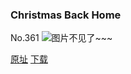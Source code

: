 ### Christmas Back Home
No.361
![图片不见了~~~](https://imgs.xkcd.com/comics/christmas_back_home.png)

[原址](https://xkcd.com//361) [下载](https://imgs.xkcd.com/comics/christmas_back_home.png)


